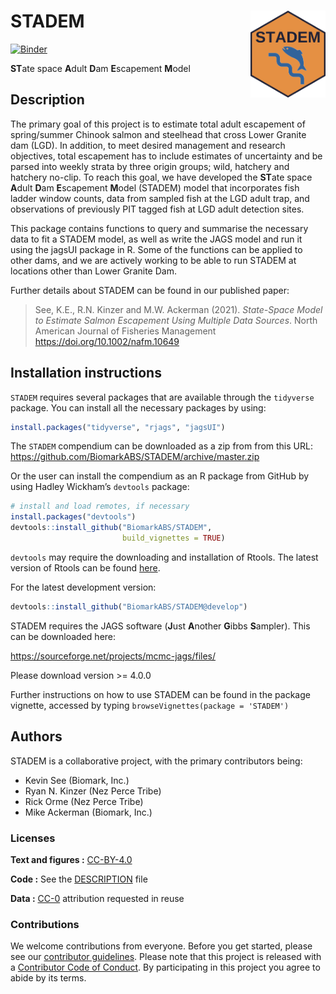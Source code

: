 
<!-- README.md is generated from README.Rmd. Please edit that file -->

# STADEM <a href='https://github.com/KevinSee/STADEM'><img src='man/figures/logo.png' align="right" height="139" /></a>

[![Binder](https://mybinder.org/badge_logo.svg)](https://mybinder.org/v2/gh/BiomarkABS/STADEM/master?urlpath=rstudio)

**ST**ate space **A**dult **D**am **E**scapement **M**odel

## Description

The primary goal of this project is to estimate total adult escapement
of spring/summer Chinook salmon and steelhead that cross Lower Granite
dam (LGD). In addition, to meet desired management and research
objectives, total escapement has to include estimates of uncertainty and
be parsed into weekly strata by three origin groups; wild, hatchery and
hatchery no-clip. To reach this goal, we have developed the **ST**ate
space **A**dult **D**am **E**scapement **M**odel (STADEM) model that
incorporates fish ladder window counts, data from sampled fish at the
LGD adult trap, and observations of previously PIT tagged fish at LGD
adult detection sites.

This package contains functions to query and summarise the necessary
data to fit a STADEM model, as well as write the JAGS model and run it
using the jagsUI package in R. Some of the functions can be applied to
other dams, and we are actively working to be able to run STADEM at
locations other than Lower Granite Dam.

Further details about STADEM can be found in our published paper:

> See, K.E., R.N. Kinzer and M.W. Ackerman (2021). *State-Space Model to
> Estimate Salmon Escapement Using Multiple Data Sources*. North
> American Journal of Fisheries Management
> <https://doi.org/10.1002/nafm.10649>

## Installation instructions

`STADEM` requires several packages that are available through the
`tidyverse` package. You can install all the necessary packages by
using:

``` r
install.packages("tidyverse", "rjags", "jagsUI")
```

The `STADEM` compendium can be downloaded as a zip from from this URL:
<https://github.com/BiomarkABS/STADEM/archive/master.zip>

Or the user can install the compendium as an R package from GitHub by
using Hadley Wickham’s `devtools` package:

``` r
# install and load remotes, if necessary
install.packages("devtools")
devtools::install_github("BiomarkABS/STADEM", 
                         build_vignettes = TRUE)
```

`devtools` may require the downloading and installation of Rtools. The
latest version of Rtools can be found
[here](https://cran.r-project.org/bin/windows/Rtools/).

For the latest development version:

``` r
devtools::install_github("BiomarkABS/STADEM@develop")
```

STADEM requires the JAGS software (**J**ust **A**nother **G**ibbs
**S**ampler). This can be downloaded here:

<https://sourceforge.net/projects/mcmc-jags/files/>

Please download version \>= 4.0.0

Further instructions on how to use STADEM can be found in the package
vignette, accessed by typing `browseVignettes(package = 'STADEM')`

## Authors

STADEM is a collaborative project, with the primary contributors being:

  - Kevin See (Biomark, Inc.)
  - Ryan N. Kinzer (Nez Perce Tribe)
  - Rick Orme (Nez Perce Tribe)
  - Mike Ackerman (Biomark, Inc.)

### Licenses

**Text and figures :**
[CC-BY-4.0](http://creativecommons.org/licenses/by/4.0/)

**Code :** See the [DESCRIPTION](DESCRIPTION) file

**Data :** [CC-0](http://creativecommons.org/publicdomain/zero/1.0/)
attribution requested in reuse

### Contributions

We welcome contributions from everyone. Before you get started, please
see our [contributor guidelines](CONTRIBUTING.md). Please note that this
project is released with a [Contributor Code of Conduct](CONDUCT.md). By
participating in this project you agree to abide by its terms.
